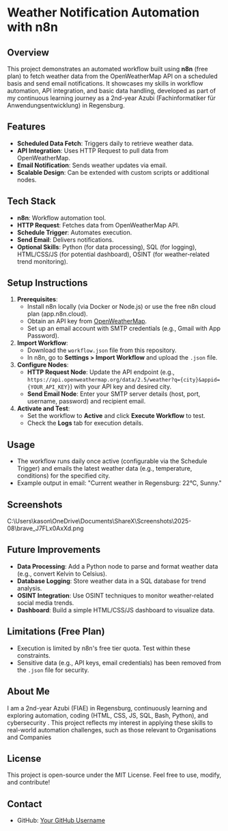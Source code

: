 

# Weather Notification Automation with n8n

## Overview
This project demonstrates an automated workflow built using **n8n** (free plan) to fetch weather data from the OpenWeatherMap API on a scheduled basis and send email notifications. It showcases my skills in workflow automation, API integration, and basic data handling, developed as part of my continuous learning journey as a 2nd-year Azubi (Fachinformatiker für Anwendungsentwicklung) in Regensburg.

## Features
- **Scheduled Data Fetch**: Triggers daily to retrieve weather data.
- **API Integration**: Uses HTTP Request to pull data from OpenWeatherMap.
- **Email Notification**: Sends weather updates via email.
- **Scalable Design**: Can be extended with custom scripts or additional nodes.

## Tech Stack
- **n8n**: Workflow automation tool.
- **HTTP Request**: Fetches data from OpenWeatherMap API.
- **Schedule Trigger**: Automates execution.
- **Send Email**: Delivers notifications.
- **Optional Skills**: Python (for data processing), SQL (for logging), HTML/CSS/JS (for potential dashboard), OSINT (for weather-related trend monitoring).

## Setup Instructions
1. **Prerequisites**:
   - Install n8n locally (via Docker or Node.js) or use the free n8n cloud plan (app.n8n.cloud).
   - Obtain an API key from [OpenWeatherMap](https://openweathermap.org/api).
   - Set up an email account with SMTP credentials (e.g., Gmail with App Password).
2. **Import Workflow**:
   - Download the `workflow.json` file from this repository.
   - In n8n, go to **Settings > Import Workflow** and upload the `.json` file.
3. **Configure Nodes**:
   - **HTTP Request Node**: Update the API endpoint (e.g., `https://api.openweathermap.org/data/2.5/weather?q={city}&appid={YOUR_API_KEY}`) with your API key and desired city.
   - **Send Email Node**: Enter your SMTP server details (host, port, username, password) and recipient email.
4. **Activate and Test**:
   - Set the workflow to **Active** and click **Execute Workflow** to test.
   - Check the **Logs** tab for execution details.

## Usage
- The workflow runs daily once active  (configurable via the Schedule Trigger) and emails the latest weather data (e.g., temperature, conditions) for the specified city.
- Example output in email: "Current weather in Regensburg: 22°C, Sunny."

## Screenshots
C:\Users\kason\OneDrive\Documents\ShareX\Screenshots\2025-08\brave_J7FLx0AxXd.png

## Future Improvements
- **Data Processing**: Add a Python node to parse and format weather data (e.g., convert Kelvin to Celsius).
- **Database Logging**: Store weather data in a SQL database for trend analysis.
- **OSINT Integration**: Use OSINT techniques to monitor weather-related social media trends.
- **Dashboard**: Build a simple HTML/CSS/JS dashboard to visualize data.

## Limitations (Free Plan)
- Execution is limited by n8n's free tier quota. Test within these constraints.
- Sensitive data (e.g., API keys, email credentials) has been removed from the `.json` file for security.

## About Me
I am a 2nd-year Azubi (FIAE) in Regensburg, continuously learning and exploring automation, coding (HTML, CSS, JS, SQL, Bash, Python), and cybersecurity . This project reflects my interest in applying these skills to real-world automation challenges, 
such as those relevant to Organisations and Companies

## License
This project is open-source under the MIT License. Feel free to use, modify, and contribute!

## Contact
- GitHub: [Your GitHub Username](https://github.com/oneaarmdeveloper)

